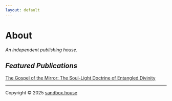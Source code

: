 ```yaml
---
layout: default
---
```

<!-- # Home
<b>Home</b>
* * * -->

# About

<i>An independent publishing house.</i>

## <i>Featured Publications</i>

[The Gospel of the Mirror: The Soul-Light Doctrine of Entangled Divinity](https://sandbox.house/the-gospel-of-the-mirror/)

---

Copyright &copy; 2025 [sandbox.house](https://sandbox.house/)